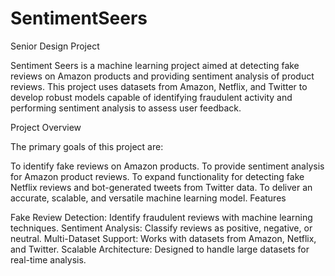 # SentimentSeers
Senior Design Project

Sentiment Seers is a machine learning project aimed at detecting fake reviews on Amazon products and providing sentiment analysis of product reviews. This project uses datasets from Amazon, Netflix, and Twitter to develop robust models capable of identifying fraudulent activity and performing sentiment analysis to assess user feedback.

Project Overview

The primary goals of this project are:

To identify fake reviews on Amazon products.
To provide sentiment analysis for Amazon product reviews.
To expand functionality for detecting fake Netflix reviews and bot-generated tweets from Twitter data.
To deliver an accurate, scalable, and versatile machine learning model.
Features

Fake Review Detection: Identify fraudulent reviews with machine learning techniques.
Sentiment Analysis: Classify reviews as positive, negative, or neutral.
Multi-Dataset Support: Works with datasets from Amazon, Netflix, and Twitter.
Scalable Architecture: Designed to handle large datasets for real-time analysis.
